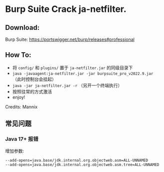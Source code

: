 # Burp Suite Crack ja-netfilter.

## Download:

Burp Suite: https://portswigger.net/burp/releases#professional

## How To:

- 将 `config/` 和 `plugins/` 置于 `ja-netfilter.jar` 的同级目录下
- `java -javaagent:ja-netfilter.jar -jar burpsuite_pro_v2022.9.jar` （此时控制台会挂起）
- `java -jar ja-netfilter.jar -r` （另开一个终端执行）
- 按照往常的方式激活
- enjoy!

Credits: Mannix

## 常见问题

### **Java 17+** 报错

增加参数:

```
--add-opens=java.base/jdk.internal.org.objectweb.asm=ALL-UNNAMED
--add-opens=java.base/jdk.internal.org.objectweb.asm.tree=ALL-UNNAMED
```
